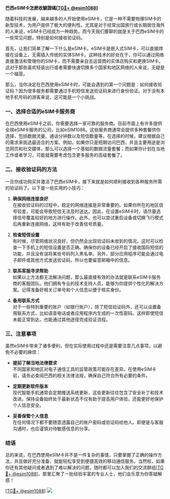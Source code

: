 **巴西eSIM卡怎麽收驗證碼[[TG💪+ @esim1088](https://t.me/s/esim1088)]**

随着科技的发展，越来越多的人开始使用eSIM卡，它是一种不需要物理SIM卡的新型技术，为用户提供了极大的便利性。尤其是对于经常出国旅行或长期居住海外的人来说，eSIM卡已经成为一种趋势。而今天我们要聊的就是关于巴西eSIM卡的一些常见问题，特别是如何接收验证码。

首先，让我们简单了解一下什么是eSIM卡。eSIM卡是嵌入式SIM卡，可以直接焊接在设备上，无需插入传统的实体SIM卡。这种技术的好处在于，你可以通过网络直接激活和管理你的SIM卡，而不需要亲自去运营商的实体店购买和更换SIM卡。这对于那些喜欢轻装出行或者需要快速切换多个国家和地区网络的人来说，无疑是一个福音。

那么，当你决定在巴西使用eSIM卡时，可能会遇到的第一个问题是：如何接收验证码？因为很多服务都需要通过手机短信发送验证码来进行身份验证。对于没有本地手机号码的游客来说，这可能是一个小挑战。

### **一、选择合适的eSIM卡服务商**

在巴西使用eSIM卡之前，你需要选择一家可靠的服务商。目前市面上有许多提供全球eSIM卡服务的公司，比如eSIM1088。这些服务商通常会提供多种套餐供你选择，包括数据流量、通话分钟数以及短信数量等。在选择的时候，建议根据自己的需求来挑选最适合的方案。例如，如果你只是短期访问巴西，并且主要用途是浏览网页和社交媒体，那么可以选择一个基础的数据流量套餐；而如果你计划在当地工作或者学习，可能就需要考虑包含更多服务的高级套餐了。

### **二、接收验证码的方法**

一旦你成功购买并激活了巴西eSIM卡，接下来就是如何顺利接收到各种服务所需的验证码了。以下是一些实用的小技巧：

1. **确保网络连接良好**  
   在接收验证码的过程中，稳定的网络连接是非常重要的。如果你所在的地区信号较差，可能会导致短信无法及时送达。因此，在设置eSIM卡时，请尽量选择信号覆盖较好的地方进行操作。此外，也可以尝试重启设备或切换飞行模式后再重新连接网络，这样有助于改善信号质量。

2. **检查短信设置**  
   有时候，尽管网络状况良好，但仍然会出现验证码未收到的情况。这时可以检查一下手机上的短信设置是否正确。确保你的设备已经开启了接收国际短信的功能，并且没有误将某些号码列入黑名单。另外，部分应用程序可能会通过电子邮件或其他方式发送验证码，所以也要留意邮箱中的信息。

3. **联系客服寻求帮助**  
   如果以上方法都无法解决问题，那么最直接有效的办法就是联系eSIM卡服务商的客服团队。他们拥有专业的技术支持人员，能够为你提供个性化的解决方案。记得准备好相关订单号和个人信息以便于核实身份。

4. **备用联系方式**  
   对于一些特别重要的账户（如银行账户），除了短信验证码外，还可以设置备用联系方式，比如语音电话或者应用程序内生成的一次性密码。这样即使短信未能正常到达，也能通过其他途径完成验证流程。

### **三、注意事项**

虽然eSIM卡带来了诸多便利，但在实际使用过程中还是需要注意几点事项，以避免不必要的麻烦：

- **提前了解当地法律要求**  
  不同国家和地区对电子通信工具的监管政策可能存在差异。在使用eSIM卡前，请务必查阅巴西的相关法律法规，确保自己符合所有必要的条件。

- **定期更新软件版本**  
  现代智能手机通常会定期推送系统更新，这些更新往往包含了安全补丁和技术改进。保持设备始终处于最新状态不仅有助于提高用户体验，还能更好地保护个人信息安全。

- **妥善保管个人信息**  
  在任何情况下都不要随意透露自己的账户密码或验证码给他人。即便是与客服沟通时，也应谨慎对待敏感信息的分享。

### **结语**

总的来说，在巴西使用eSIM卡并不是一件复杂的事情，只要掌握了正确的操作方法，并且做好充分准备，就能轻松享受到便捷高效的移动通信服务。当然啦，如果你还有其他疑问或者遇到了难以解决的问题，随时都可以加入我们的交流群组[[TG💪+ @esim1088](https://t.me/s/esim1088)]，那里汇聚了一批经验丰富的专业人士，他们会乐意为你答疑解惑！

[[TG💪+ @esim1088](https://t.me/s/esim1088)] ![](https://i.postimg.cc/4NQfJmqS/Snipaste-2025-05-13-00-14-12.png)
